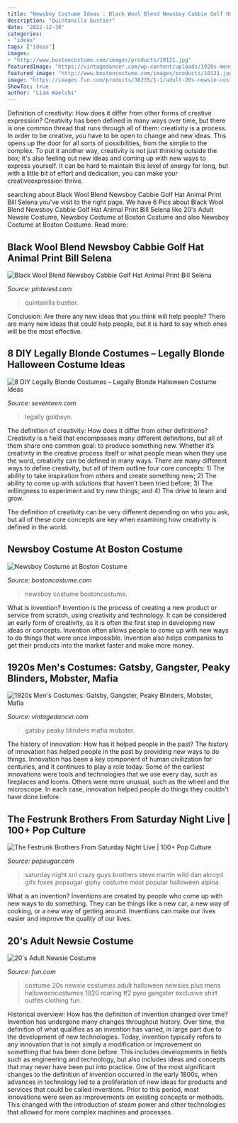 ```yaml
---
title: "Newsboy Costume Ideas : Black Wool Blend Newsboy Cabbie Golf Hat Animal Print Bill Selena"
description: "Quintanilla bustier"
date: "2022-12-30"
categories:
- "ideas"
tags: ["ideas"]
images:
- "http://www.bostoncostume.com/images/products/10121.jpg"
featuredImage: "https://vintagedancer.com/wp-content/uploads/1920s-mens-costumes-great-gatsby-vintagedancer4-900x1296.jpg"
featured_image: "http://www.bostoncostume.com/images/products/10121.jpg"
image: "https://images.fun.com/products/38235/1-1/adult-20s-newsie-costume.jpg"
ShowToc: true
author: "Liam Waelchi"
---
```



Definition of creativity: How does it differ from other forms of creative expression?
Creativity has been defined in many ways over time, but there is one common thread that runs through all of them: creativity is a process. In order to be creative, you have to be open to change and new ideas. This opens up the door for all sorts of possibilities, from the simple to the complex.
To put it another way, creativity is not just thinking outside the box; it's also feeling out new ideas and coming up with new ways to express yourself. It can be hard to maintain this level of energy for long, but with a little bit of effort and dedication, you can make your creativeexpression thrive.

	

		
searching about Black Wool Blend Newsboy Cabbie Golf Hat Animal Print Bill Selena you've visit to the right page. We have 6 Pics about Black Wool Blend Newsboy Cabbie Golf Hat Animal Print Bill Selena like 20&#039;s Adult Newsie Costume, Newsboy Costume at Boston Costume and also Newsboy Costume at Boston Costume. Read more:
		
    
## Black Wool Blend Newsboy Cabbie Golf Hat Animal Print Bill Selena

<img loading=lazy src="https://i.pinimg.com/originals/83/6a/34/836a34d57bc94084a3c8ba518b4e187e.jpg" onerror="this.onerror=null;this.src='https://tse1.mm.bing.net/th?id=OIP.F4Sgh8StN6lIzIukWm0J9QHaKJ&amp;pid=15.1';" alt="Black Wool Blend Newsboy Cabbie Golf Hat Animal Print Bill Selena">

_Source: pinterest.com_

>quintanilla bustier. 

	

Conclusion: Are there any new ideas that you think will help people?
There are many new ideas that could help people, but it is hard to say which ones will be the most effective.

    
## 8 DIY Legally Blonde Costumes – Legally Blonde Halloween Costume Ideas

<img loading=lazy src="https://hips.hearstapps.com/hmg-prod.s3.amazonaws.com/images/screen-shot-2019-08-19-at-10-31-24-am-1566225131.png?crop=1.00xw:0.976xh;0,0.00808xh&amp;resize=480:*" onerror="this.onerror=null;this.src='https://tse4.mm.bing.net/th?id=OIP.bKkRklMnyhnG9DJW_H3jCAHaJR&amp;pid=15.1';" alt="8 DIY Legally Blonde Costumes – Legally Blonde Halloween Costume Ideas">

_Source: seventeen.com_

>legally goldwyn. 

	

The definition of creativity: How does it differ from other definitions?
Creativity is a field that encompasses many different definitions, but all of them share one common goal: to produce something new. Whether it’s creativity in the creative process itself or what people mean when they use the word, creativity can be defined in many ways. 
There are many different ways to define creativity, but all of them outline four core concepts: 1) The ability to take inspiration from others and create something new; 2) The ability to come up with solutions that haven’t been tried before; 3) The willingness to experiment and try new things; and 4) The drive to learn and grow. 

The definition of creativity can be very different depending on who you ask, but all of these core concepts are key when examining how creativity is defined in the world.

    
## Newsboy Costume At Boston Costume

<img loading=lazy src="http://www.bostoncostume.com/images/products/10121.jpg" onerror="this.onerror=null;this.src='https://tse3.mm.bing.net/th?id=OIP.xczA3j45AxtxG7IforKyyAHaRJ&amp;pid=15.1';" alt="Newsboy Costume at Boston Costume">

_Source: bostoncostume.com_

>newsboy costume bostoncostume. 

	

What is invention?
Invention is the process of creating a new product or service from scratch, using creativity and technology. It can be considered an early form of creativity, as it is often the first step in developing new ideas or concepts. Invention often allows people to come up with new ways to do things that were once impossible. Invention also helps companies to get their products into the market faster and make more money.

    
## 1920s Men&#039;s Costumes: Gatsby, Gangster, Peaky Blinders, Mobster, Mafia

<img loading=lazy src="https://vintagedancer.com/wp-content/uploads/1920s-mens-costumes-great-gatsby-vintagedancer4-900x1296.jpg" onerror="this.onerror=null;this.src='https://tse1.mm.bing.net/th?id=OIP.YjDQXpRtTmPkOKDkUVvpGQHaKq&amp;pid=15.1';" alt="1920s Men&#039;s Costumes: Gatsby, Gangster, Peaky Blinders, Mobster, Mafia">

_Source: vintagedancer.com_

>gatsby peaky blinders mafia mobster. 

	

The history of innovation: How has it helped people in the past?
The history of innovation has helped people in the past by providing new ways to do things. Innovation has been a key component of human civilization for centuries, and it continues to play a role today. Some of the earliest innovations were tools and technologies that we use every day, such as fireplaces and looms. Others were more unusual, such as the wheel and the microscope. In each case, innovation helped people do things they couldn't have done before.

    
## The Festrunk Brothers From Saturday Night Live | 100+ Pop Culture

<img loading=lazy src="https://media1.popsugar-assets.com/files/thumbor/295s1-7Xd8sJNCo8iuQBalECjag/fit-in/728xorig/filters:format_auto-!!-:strip_icc-!!-/2016/09/21/898/n/1922283/3fbd7b78_RSvkR1u/i/Festrunk-Brothers-From-Saturday-Night-Live.gif" onerror="this.onerror=null;this.src='https://tse3.mm.bing.net/th?id=OIP.zCEjszvBXVWNdXetrJLQdwHaFZ&amp;pid=15.1';" alt="The Festrunk Brothers From Saturday Night Live | 100+ Pop Culture">

_Source: popsugar.com_

>saturday night snl crazy guys brothers steve martin wild dan akroyd gifs foxes popsugar giphy costume most popular halloween alpina. 

	

What is an invention?
Inventions are created by people who come up with new ways to do something. They can be things like a new car, a new way of cooking, or a new way of getting around. Inventions can make our lives easier and improve the quality of our lives.

    
## 20&#039;s Adult Newsie Costume

<img loading=lazy src="https://images.fun.com/products/38235/1-1/adult-20s-newsie-costume.jpg" onerror="this.onerror=null;this.src='https://tse2.mm.bing.net/th?id=OIP.rtjmOlhssSjP7SnLv0ghQwHaKl&amp;pid=15.1';" alt="20&#039;s Adult Newsie Costume">

_Source: fun.com_

>costume 20s newsie costumes adult halloween newsies plus mens halloweencostumes 1920 roaring tf2 pyro gangster exclusive shirt outfits clothing fun. 

	

Historical overview: How has the definition of invention changed over time?
Invention has undergone many changes throughout history. Over time, the definition of what qualifies as an invention has varied, in large part due to the development of new technologies. Today, invention typically refers to any innovation that is not simply a modification or improvement on something that has been done before. This includes developments in fields such as engineering and technology, but also includes ideas and concepts that may never have been put into practice.
One of the most significant changes to the definition of invention occurred in the early 1800s, when advances in technology led to a proliferation of new ideas for products and services that could be called inventions. Prior to this period, most innovations were seen as improvements on existing concepts or methods. This changed with the introduction of steam power and other technologies that allowed for more complex machines and processes.

